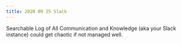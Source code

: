 ```yaml
---
title: 2020 09 25 Slack
---
```


Searchable Log of All Communication and Knowledge (aka your Slack instance) could get chaotic if not managed well.
